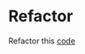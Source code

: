 # Refactor

Refactor this [code](https://github.com/hei-school/cc-d4-rice-cooker-ci-NyAndoMayah/blob/feat/js/js/main.js)
